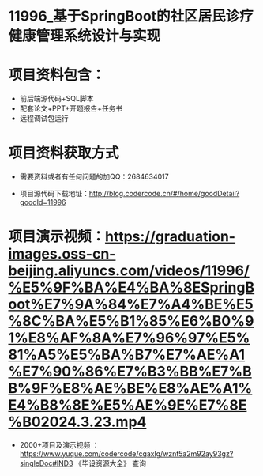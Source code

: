 #  11996_基于SpringBoot的社区居民诊疗健康管理系统设计与实现
 
 #  项目资料包含：
 *  前后端源代码+SQL脚本
 *  配套论文+PPT+开题报告+任务书
 *  远程调试包运行

 #  项目资料获取方式
 *  需要资料或者有任何问题的加QQ：2684634017

 *  项目源代码下载地址：http://blog.codercode.cn/#/home/goodDetail?goodId=11996
   
 #  项目演示视频：https://graduation-images.oss-cn-beijing.aliyuncs.com/videos/11996/%E5%9F%BA%E4%BA%8ESpringBoot%E7%9A%84%E7%A4%BE%E5%8C%BA%E5%B1%85%E6%B0%91%E8%AF%8A%E7%96%97%E5%81%A5%E5%BA%B7%E7%AE%A1%E7%90%86%E7%B3%BB%E7%BB%9F%E8%AE%BE%E8%AE%A1%E4%B8%8E%E5%AE%9E%E7%8E%B02024.3.23.mp4
          
 *  2000+项目及演示视频 ：https://www.yuque.com/codercode/cqaxlg/wznt5a2m92ay93gz?singleDoc#lND3 《毕设资源大全》
   查询
